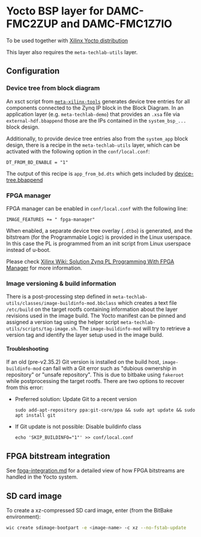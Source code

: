 # Yocto BSP layer for DAMC-FMC2ZUP and DAMC-FMC1Z7IO

To be used together with [Xilinx Yocto distribution](https://github.com/Xilinx/yocto-manifests)

This layer also requires the `meta-techlab-utils` layer.

## Configuration

### Device tree from block diagram

An xsct script from [`meta-xilinx-tools`](https://github.com/Xilinx/meta-xilinx-tools) generates device tree
entries for all components connected to the Zynq IP block in the Block Diagram.
In an application layer (e.g. `meta-techlab-demo`) that provides an `.xsa` file via `external-hdf.bbappend` those are the IPs
contained in the `system_bsp_...` block design.

Additionally, to provide device tree entries also from the `system_app`
block design, there is a recipe in the `meta-techlab-utils` layer,
which can be activated with the following option in the `conf/local.conf`:

```
DT_FROM_BD_ENABLE = "1"
```

The output of this recipe is `app_from_bd.dts` which gets included by [device-tree.bbappend](recipes-bsp/device-tree/device-tree.bbappend)

### FPGA manager

FPGA manager can be enabled in `conf/local.conf` with the following line:

```
IMAGE_FEATURES += " fpga-manager"
```

When enabled, a separate device tree overlay (`.dtbo`) is generated,
and the bitstream (for the Programmable Logic) is provided in the
Linux userspace. In this case the PL is programmed from an init
script from Linux userspace instead of u-boot.

Please check [Xilinx Wiki: Solution Zynq PL Programming With FPGA Manager](https://xilinx-wiki.atlassian.net/wiki/spaces/A/pages/18841645/Solution+Zynq+PL+Programming+With+FPGA+Manager)
for more information.

### Image versioning & build information

There is a post-processing step defined in `meta-techlab-utils/classes/image-buildinfo-mod.bbclass` which creates a text file `/etc/build` on the target rootfs containing information about the layer revisions used in the image build. The Yocto manifest can be pinned and assigned a version tag using the helper script `meta-techlab-utils/scripts/tag-image.sh`. The `image-buildinfo-mod` will try to retrieve a version tag and identify the layer setup used in the image build.

#### Troubleshooting

If an old (pre-v2.35.2) Git version is installed on the build host, `image-buildinfo-mod` can fail with a Git error such as "dubious ownership in repository" or "unsafe repository". This is due to bitbake using `fakeroot` while postprocessing the target rootfs. There are two options to recover from this error:

* Preferred solution: Update Git to a recent version
    ```
    sudo add-apt-repository ppa:git-core/ppa && sudo apt update && sudo apt install git
    ```
* If Git update is not possible: Disable buildinfo class
    ```
    echo 'SKIP_BUILDINFO="1"' >> conf/local.conf
    ```

## FPGA bitstream integration

See [fpga-integration.md](fpga-integration.md) for a detailed view of how FPGA bitstreams are handled in the Yocto system.

## SD card image

To create a xz-compressed SD card image, enter (from the BitBake environment):
```bash
wic create sdimage-bootpart -e <image-name> -c xz --no-fstab-update
```
